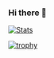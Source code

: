 ### Hi there 👋

<!--
**kuhamaven/kuhamaven** is a ✨ _special_ ✨ repository because its `README.md` (this file) appears on your GitHub profile.

Here are some ideas to get you started:

- 🔭 I’m currently working on ...
- 🌱 I’m currently learning ...
- 👯 I’m looking to collaborate on ...
- 🤔 I’m looking for help with ...
- 💬 Ask me about ...
- 📫 How to reach me: ...
- 😄 Pronouns: ...
- ⚡ Fun fact: ...
-->

[![Stats](https://github-readme-stats.vercel.app/api?username=kuhamaven&show_icons=true&theme=radical)](https://github-readme-stats.vercel.app/api?username=kuhamaven&show_icons=true&theme=radical)

[![trophy](https://github-profile-trophy.vercel.app/?username=kuhamaven&theme=juicyfresh&no-frame=true&row=1&&margin-w=20&no-bg=true)](https://github-profile-trophy.vercel.app/?username=kuhamaven&theme=juicyfresh&no-frame=true&row=1&&margin-w=20&no-bg=true)
